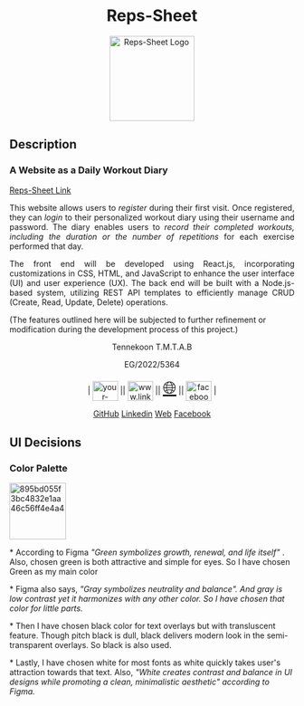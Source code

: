 <h1 align="center">Reps-Sheet</h1>
<p align="center"><a href="https://thanu10ekoon.github.io/GUI/" target="blank"><img align="center" src="https://i.ibb.co/DRpL86q/logo192.png" alt="Reps-Sheet Logo" width="150px" /></a>
<h2>Description</h2></p>
<h3>A Website as a Daily Workout Diary</h3>

<a align="left" href="https://thanu10ekoon.github.io/GUI/">Reps-Sheet Link</a>

<p align="justify">This website allows users to <em>register</em> during their first visit. Once registered, they can <em>login</em> to their personalized workout diary using their username and password. The diary enables users to <em>record their completed workouts, including the duration or the number of repetitions</em> for each exercise performed that day.
</p>
<p align="justify">The front end will be developed using React.js, incorporating customizations in CSS, HTML, and JavaScript to enhance the user interface (UI) and user experience (UX). The back end will be built with a Node.js-based system, utilizing REST API templates to efficiently manage CRUD (Create, Read, Update, Delete) operations.
</p>
<p>(The features outlined here will be subjected to further refinement or modification during the development process of this project.)</p>
<p> </p>

<p align="center">Tennekoon T.M.T.A.B</p>
<p align="center">EG/2022/5364</p>

<p align = "center">
  | 
<a href="https://github.com/Thanu10ekoon" target="blank"><img align="center" src="https://raw.githubusercontent.com/rahuldkjain/github-profile-readme-generator/master/src/images/icons/Social/github.svg" alt="your-github-username" height="35" width="45" /></a>
   ||
<a href="https://www.linkedin.com/in/thanujaya-tennekoon-b9a155271" target="blank"><img align="center" src="https://raw.githubusercontent.com/rahuldkjain/github-profile-readme-generator/master/src/images/icons/Social/linked-in-alt.svg" alt="www.linkedin.com/in/thanujaya-tennekoon-b9a155271" height="35" width="45" /></a>
   ||
<a href="https://thanu10ekoon.github.io/web" target="_blank" style="font-size: 30px;">🌐</a>
    ||
<a href="https://web.facebook.com/thanu.ten.5" target="blank"><img align="center" src="https://raw.githubusercontent.com/rahuldkjain/github-profile-readme-generator/master/src/images/icons/Social/facebook.svg" alt="facebook.com/thanu.ten.5" height="35" width="45" /></a>
|
</p>



<p align="center"><a href="https://github.com/Thanu10ekoon">GitHub</a>
<a href="https://www.linkedin.com/in/thanujaya-tennekoon-b9a155271/">Linkedin</a>
<a href="https://thanu10ekoon.github.io/web">Web</a>
<a href="https://web.facebook.com/thanu.ten.5">Facebook</a>
</p>
<h2>UI Decisions</h2>
<h3>Color Palette</h3>
<a href="https://ibb.co/cCmcQhc"><img src="https://i.ibb.co/hZqRVFR/895bd055f3bc4832e1aa46c56ff4e4a4.png" alt="895bd055f3bc4832e1aa46c56ff4e4a4" border="0" width="100px"></a>
<p>* According to Figma <em>"Green symbolizes growth, renewal, and life itself"</em> . Also, chosen green is both attractive and simple for eyes. So I have chosen Green as my main color</p>
<p>* Figma also says, <em>"Gray symbolizes neutrality and balance". And gray is low contrast yet it harmonizes with any other color. So I have chosen that color for little parts.</em></p>
<p>* Then I have chosen black color for text overlays but with transluscent feature. Though pitch black is dull, black delivers modern look in the semi-transparent overlays. So black is also used.</p>
<p>* Lastly, I have chosen white for most fonts as white quickly takes user's attraction towards that text. Also, <em>"White creates contrast and balance in UI designs while promoting a clean, minimalistic aesthetic" according to Figma.</em> </p>
